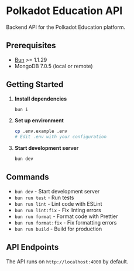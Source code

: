 # Polkadot Education API

Backend API for the Polkadot Education platform.

## Prerequisites

- [Bun](https://bun.sh) >= 1.1.29
- MongoDB 7.0.5 (local or remote)

## Getting Started

1. **Install dependencies**

   ```bash
   bun i
   ```

2. **Set up environment**

   ```bash
   cp .env.example .env
   # Edit .env with your configuration
   ```

3. **Start development server**
   ```bash
   bun dev
   ```

## Commands

- `bun dev` - Start development server
- `bun run test` - Run tests
- `bun run lint` - Lint code with ESLint
- `bun run lint:fix` - Fix linting errors
- `bun run format` - Format code with Prettier
- `bun run format:fix` - Fix formatting errors
- `bun run build` - Build for production

## API Endpoints

The API runs on `http://localhost:4000` by default.
